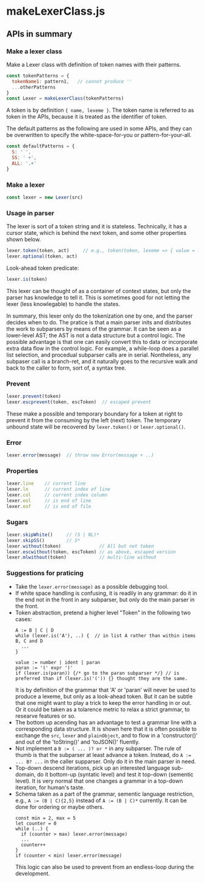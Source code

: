 # makeLexerClass.js

## APIs in summary

### Make a lexer class
Make a Lexer class with definition of token names with their patterns.

```js
const tokenPatterns = {
  tokenName1: pattern1,   // cannot produce ''
  ...otherPatterns
}
const Lexer = makeLexerClass(tokenPatterns)
```
A token is by definition `{ name, lexeme }`.
The token name is referred to as token in the APIs,
because it is treated as the identifier of token.

The default patterns as the following are used in some APIs, and they can be overwritten
to specify the white-space-for-you or pattern-for-your-all.

```js
const defaultPatterns = {
  S: ' ',
  SS: ' +',
  ALL: '.+'
}
```

### Make a lexer
```js
const lexer = new Lexer(src)
```

### Usage in parser
The lexer is sort of a token string and it is stateless.
Technically, it has a cursor state, which is behind the next token, and some other properties shown below.
```js
lexer.token(token, act)     // e.g., token(token, lexeme => { value = lexeme })
lexer.optional(token, act)
````

Look-ahead token predicate:
```js
lexer.is(token)
```
This lexer can be thought of as a container of context states, but only the parser has knowledge to tell it.
This is sometimes good for not letting the lexer (less knowlegable) to handle the states.

In summary, this lexer only do the tokenization one by one, and the parser decides when to do.
The pratice is that a main parser inits and distributes the work to subparsers by means of the grammar.
It can be seen as a lower-level AST; the AST is not a data structure but a control logic.
The possible advantage is that one can easily convert this to data or incorporate extra data flow in the control logic.
For example, a while-loop does a parallel list selection, and procedual subparser calls are in serial.
Nontheless, any subpaser call is a branch-ret, and it naturally goes to the recursive walk and back to the
caller to form, sort of, a syntax tree.

### Prevent
```js
lexer.prevent(token)
lexer.escprevent(token, escToken)  // escaped prevent
```
These make a possible and temporary boundary for a token at right to prevent it from
the consuming by the left (next) token.
The temporary unbound state will be recovered by `lexer.token()` or `lexer.optional()`.

### Error
```js
lexer.error(message)  // throw new Error(message + ..)
```

### Properties
```js
lexer.line    // current line
lexer.ln      // current index of line
lexer.col     // current index column
lexer.eol     // is end of line
lexer.eof     // is end of file
```

### Sugars
```js
lexer.skipWhite()     // (S | NL)*
lexer.skipSS()        // S*
lexer.without(token)              // All but not token
lexer.escwithout(token, escToken) // as above, escaped version
lexer.mlwithout(token)            // multi-line without
```

### Suggestions for praticing
- Take the `lexer.error(message)` as a possible debugging tool.
- If white space handling is confusing, it is readily in any grammar: do it in the end not in the front in any subparser,
  but only do the main parser in the front.
- Token abstraction, pretend a higher level "Token" in the following two cases:
  ```
  A := B | C | D
  while (lexer.is('A'), ..) {  // in list A rather than within items B, C and D
    ...
  }
  ```
  ```
  value := number | ident | paran
  paran := '(' expr ')'
  if (lexer.is(paran)) {/* go to the paran subparser */} // is preferred than if (lexer.is('(')) {} thought they are the same.
  ```
  It is by definition of the grammar that 'A' or 'paran' will never be used to produce a lexeme, but only as a look-ahead token.
  But it can be subtle that one might want to play a trick to keep the error handling in or out.
  Or it could be taken as a tolarence metric to relax a strict grammar, to researve features or so.
- The bottom up acending has an advantage to test a grammar line with a corresponding data structure.
  It is shown here that it is often possible to exchange the `src`, `lexer` and `plainObject`,
  and to flow in a 'constructor()' and out of the 'toString()' and 'toJSON()' fluently.
- Not implement a `B := ( ... )? or *` in any subparser. The rule of thumb is that the subparser at least advance a token.
  Instead, do `A := ... B? ...` in the caller supparser. Only do it in the main parser in need.
- Top-down descend iterations, pick up an interested language sub-domain, do it bottom-up (syntatic level) and
  test it top-down (sementic level). It is very normal that one changes a grammar in a top-down iteration, for human's taste.
- Schema taken as a part of the grammar, sementic language restriction, e.g., `A := (B | C){2,5}` instead of `A := (B | C)*` currently.
  It can be done for ordering or maybe others.
  ```
  const min = 2, max = 5
  let counter = 0
  while (..) {
    if (counter > max) lexer.error(message)
    ...
    counter++
  }
  if (counter < min) lexer.error(message)
  ```
  This logic can also be used to prevent from an endless-loop during the development.
